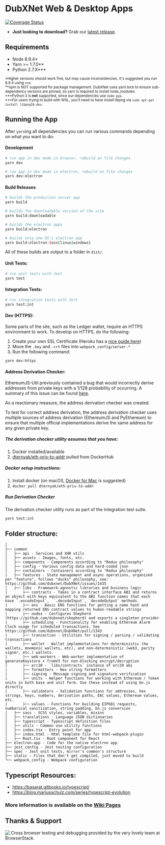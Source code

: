 # DubXNet Web & Desktop Apps

[![Coverage Status](https://coveralls.io/repos/github/dubxnet/DubXNet/badge.svg?branch=develop)](https://coveralls.io/github/dubxnet/DubXNet?branch=develop)

* **Just looking to download?** Grab our [latest release](https://github.com/dubxnet/DubXNet/releases).

## Requirements

* Node 8.9.4\*
* Yarn >= 1.7.0\*\*
* Python 2.7.X\*\*\*

<sub>\*Higher versions should work fine, but may cause inconsistencies. It's suggested you run 8.9.4 using `nvm`.</sub>
<br/>
<sub>**npm is NOT supported for package management. DubXNet uses yarn.lock to ensure sub-dependency versions are pinned, so yarn is required to install node_modules</sub>
<br/>
<sub>\***Python 3 is **not** supported, since our dependencies use `node-gyp`.</sub>
<br/>
<sub>\***For users trying to build with WSL, you'll need to have install libpng via `sudo apt-get install libpng16-dev`.</sub>

## Running the App

After `yarn`ing all dependencies you can run various commands depending on what you want to do:

#### Development

```bash
# run app in dev mode in browser, rebuild on file changes
yarn dev
```

```bash
# run app in dev mode in electron, rebuild on file changes
yarn dev:electron
```

#### Build Releases

```bash
# builds the production server app
yarn build
```

```bash
# builds the downloadable version of the site
yarn build:downloadable
```

```bash
# builds the electron apps
yarn build:electron

# builds only one OS's electron app
yarn build:electron:(osx|linux|windows)
```

All of these builds are output to a folder in `dist/`.

#### Unit Tests:

```bash
# run unit tests with Jest
yarn test
```

#### Integration Tests:

```bash
# run integration tests with Jest
yarn test:int
```

#### Dev (HTTPS):

Some parts of the site, such as the Ledger wallet, require an HTTPS environment to work. To develop on HTTPS, do the following:

1.  Create your own SSL Certificate (Heroku has a [nice guide here](https://devcenter.heroku.com/articles/ssl-certificate-self))
2.  Move the `.key` and `.crt` files into `webpack_config/server.*`
3.  Run the following command:

```bash
yarn dev:https
```

#### Address Derivation Checker:

EthereumJS-Util previously contained a bug that would incorrectly derive addresses from private keys with a 1/128 probability of occurring. A summary of this issue can be found [here](https://www.reddit.com/r/ethereum/comments/48rt6n/using_myetherwalletcom_just_burned_me_for/d0m4c6l/).

As a reactionary measure, the address derivation checker was created.

To test for correct address derivation, the address derivation checker uses multiple sources of address derivation (EthereumJS and PyEthereum) to ensure that multiple official implementations derive the same address for any given private key.

##### The derivation checker utility assumes that you have:

1.  Docker installed/available
2.  [dternyak/eth-priv-to-addr](https://hub.docker.com/r/dternyak/eth-priv-to-addr/) pulled from DockerHub

##### Docker setup instructions:

1.  Install docker (on macOS, [Docker for Mac](https://docs.docker.com/docker-for-mac/) is suggested)
2.  `docker pull dternyak/eth-priv-to-addr`

##### Run Derivation Checker

The derivation checker utility runs as part of the integration test suite.

```bash
yarn test:int
```

## Folder structure:

```
│
├── common
│   ├── api - Services and XHR utils
│   ├── assets - Images, fonts, etc.
│   ├── components - Components according to "Redux philosophy"
│   ├── config - Various config data and hard-coded json
│   ├── containers - Containers according to "Redux philosophy"
|   ├── features - State management and async operations, organized per "feature", follows "ducks" philosophy, see: https://github.com/dubxnet/DubXNet/issues/1435
│   ├── libs - Framework-agnostic libraries and business logic
|       ├── contracts - Takes in a contract interface ABI and returns an object with keys equivalent to the ABI function names that each have `.encodeInput`,  `.decodeInput`, `decodeOutput` methods. 
|       ├── ens - Basic ENS functions for getting a name hash and mapping returned ENS contract values to human-readable strings
|       ├── nodes - Configures Shepherd (https://github.com/dubxnet/shepherd) and exports a singleton provider
|       ├── scheduling - Functionality for enabling Ethereum Alarm Clock usage for scheduled transactions. See https://github.com/dubxnet/DubXNet/pull/1343
|       ├── transaction - Utilities for signing / parsing / validating transactions
|       ├── wallet - Wallet implementations for deterministic (hw wallets, mnemonic wallets, etc), and non-deterministic (web3, parity signer, etc.) wallets.
|       ├── web-workers - Web-worker implementation of generateKeystore + fromV3 for non-blocking encrypt/decryption
|       ├── erc20 - `libs/contracts` instance of erc20 abi
|       ├── formatters - Hex string formatters
|       ├── signing - Message signing and signature verification
|       ├── units - Helper functions for working with Ethereum / Token units in both base and unit form. Use these instead of using bn.js directly
|       ├── validators - Validation functions for addresses, hex strings, keys, numbers, derivation paths, EAC values, Ethereum values, etc.
|       ├── values - Functions for building EIP681 requests, numberical sanitization, string padding, bn.js conversion
│   ├── sass - SCSS styles, variables, mixins
│   ├── translations - Language JSON dictionaries
│   ├── typescript - Typescript definition files
│   ├── utils - Common use utility functions
│   ├── index.tsx - Entry point for app
│   ├── index.html - Html template file for html-webpack-plugin
│   ├── Root.tsx - Root component for React
├── electron-app - Code for the native electron app
├── jest_config - Jest testing configuration
├── spec - Jest unit tests, mirror's common's structure
├── static - Files that don't get compiled, just moved to build
└── webpack_config - Webpack configuration
```

## Typescript Resources:
- https://basarat.gitbooks.io/typescript/
- https://blog.mariusschulz.com/series/typescript-evolution

### More information is available on the [Wiki Pages](https://github.com/dubxnet/DubXNet/wiki)

## Thanks & Support

<a href="https://browserstack.com/">
<img src="https://i.imgur.com/Rib9y9E.png" align="left" />
</a>

Cross browser testing and debugging provided by the very lovely team at BrowserStack.
